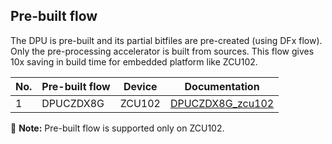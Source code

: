 ## **Pre-built flow** 
The DPU is pre-built and its partial bitfiles are pre-created (using DFx flow). Only the pre-processing accelerator is built from sources. This flow gives 10x saving in build time for embedded platform like ZCU102.

| No. | Pre-built flow                    | Device          | Documentation                                                                          |
|-----|-------------------------------|-----------------|----------------------------------------------------------------------------------------|
| 1   | DPUCZDX8G  | ZCU102          | [DPUCZDX8G_zcu102](./DPUCZDX8G_zcu102/README.md)        |

:pushpin: **Note:** Pre-built flow is supported only on ZCU102.
